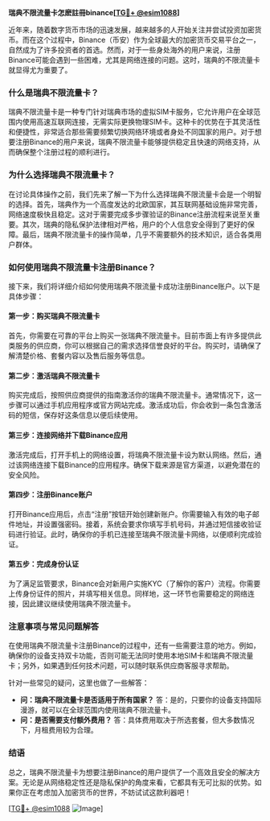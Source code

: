 **瑞典不限流量卡怎麽註冊binance[[TG💪+ @esim1088](https://t.me/s/esim1088)]**

近年来，随着数字货币市场的迅速发展，越来越多的人开始关注并尝试投资加密货币。而在这个过程中，Binance（币安）作为全球最大的加密货币交易平台之一，自然成为了许多投资者的首选。然而，对于一些身处海外的用户来说，注册Binance可能会遇到一些困难，尤其是网络连接的问题。这时，瑞典的不限流量卡就显得尤为重要了。

### 什么是瑞典不限流量卡？

瑞典不限流量卡是一种专门针对瑞典市场的虚拟SIM卡服务，它允许用户在全球范围内使用高速互联网连接，无需实际更换物理SIM卡。这种卡的优势在于其灵活性和便捷性，非常适合那些需要频繁切换网络环境或者身处不同国家的用户。对于想要注册Binance的用户来说，瑞典不限流量卡能够提供稳定且快速的网络支持，从而确保整个注册过程的顺利进行。

### 为什么选择瑞典不限流量卡？

在讨论具体操作之前，我们先来了解一下为什么选择瑞典不限流量卡会是一个明智的选择。首先，瑞典作为一个高度发达的北欧国家，其互联网基础设施非常完善，网络速度极快且稳定。这对于需要完成多步骤验证的Binance注册流程来说至关重要。其次，瑞典的隐私保护法律相对严格，用户的个人信息安全得到了更好的保障。最后，瑞典不限流量卡的操作简单，几乎不需要额外的技术知识，适合各类用户群体。

### 如何使用瑞典不限流量卡注册Binance？

接下来，我们将详细介绍如何使用瑞典不限流量卡成功注册Binance账户。以下是具体步骤：

#### 第一步：购买瑞典不限流量卡

首先，你需要在可靠的平台上购买一张瑞典不限流量卡。目前市面上有许多提供此类服务的供应商，你可以根据自己的需求选择信誉良好的平台。购买时，请确保了解清楚价格、套餐内容以及售后服务等信息。

#### 第二步：激活瑞典不限流量卡

购买完成后，按照供应商提供的指南激活你的瑞典不限流量卡。通常情况下，这一步骤可以通过手机应用程序或官方网站完成。激活成功后，你会收到一条包含激活码的短信，保存好这条信息以便后续使用。

#### 第三步：连接网络并下载Binance应用

激活完成后，打开手机上的网络设置，将瑞典不限流量卡设为默认网络。然后，通过该网络连接下载Binance的应用程序。确保下载来源是官方渠道，以避免潜在的安全风险。

#### 第四步：注册Binance账户

打开Binance应用后，点击“注册”按钮开始创建新账户。你需要输入有效的电子邮件地址，并设置强密码。接着，系统会要求你填写手机号码，并通过短信接收验证码进行验证。此时，确保你的手机已连接至瑞典不限流量卡网络，以便顺利完成验证。

#### 第五步：完成身份认证

为了满足监管要求，Binance会对新用户实施KYC（了解你的客户）流程。你需要上传身份证件的照片，并填写相关信息。同样地，这一环节也需要稳定的网络连接，因此建议继续使用瑞典不限流量卡。

### 注意事项与常见问题解答

在使用瑞典不限流量卡注册Binance的过程中，还有一些需要注意的地方。例如，确保你的设备支持双卡功能，否则可能无法同时使用本地SIM卡和瑞典不限流量卡；另外，如果遇到任何技术问题，可以随时联系供应商客服寻求帮助。

针对一些常见的疑问，这里也做了一些解答：
- **问：瑞典不限流量卡是否适用于所有国家？**
  答：是的，只要你的设备支持国际漫游，就可以在全球范围内使用瑞典不限流量卡。
- **问：是否需要支付额外费用？**
  答：具体费用取决于所选套餐，但大多数情况下，月租费用较为合理。

### 结语

总之，瑞典不限流量卡为想要注册Binance的用户提供了一个高效且安全的解决方案。无论是从网络稳定性还是隐私保护的角度来看，它都具有无可比拟的优势。如果你正在考虑加入加密货币的世界，不妨试试这款利器吧！

[[TG💪+ @esim1088](https://t.me/s/esim1088) ![Image](https://i.postimg.cc/4NQfJmqS/Snipaste-2025-05-13-00-14-12.png)]